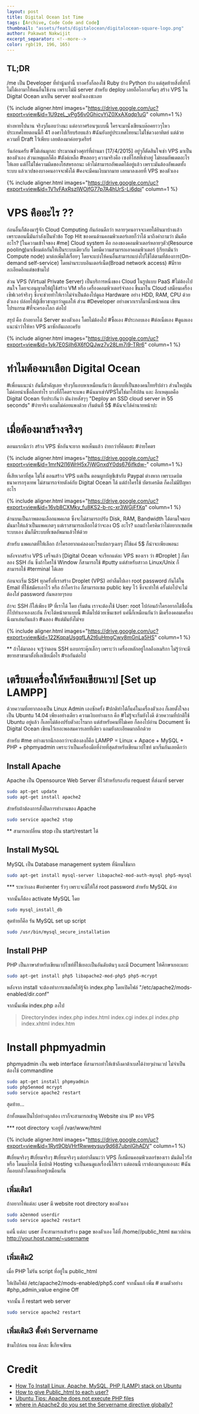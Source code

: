 ```yaml
---
layout: post
title: Digital Ocean 1st Time
tags: [Archive, Code Code and Code]
thumbnail: "assets/feats/digitalocean/digitalocean-square-logo.png"
author: Pakawat Nakwijit
excerpt_separator: <!--more-->
color: rgb(19, 196, 165)
---
```


## TL;DR
/me เป็น Developer ที่ทำนู้นทำนี้ บางครั้งก็ลองใช้ Ruby บ้าง Python บ้าง แต่สุดท้ายสิ่งที่ทำก็ไม่ได้เอามาให้คนอื่นใช้งาน เพราะไม่มี server สำหรับ deploy เลยถือโอกาสจิ้มๆ สร้าง VPS ใน Digital Ocean มาเป็น server ของตัวเองซะเลย
<!--more-->

{% include aligner.html images="https://drive.google.com/uc?export=view&id=1U9zeL_vPg56v0GhicvYjZ0XxAXqdp1uG" column=1 %}

ห่างหายไปนาน จริงๆก็แอบว่างนะ แต่อากาศร้อนๆแบบนี้ ใครจะมานั่งเขียนบล๊อคยาวๆไหว ประเทศไทยตอนนี้ก็ 41 องศาไปเรียบร้อบแล้ว <span class="tag-en">#ฉันยังอยู่ประเทศไทยนะไม่ใช่ดวงอาทิตย์</span> แต่ด้วยความที่ Draft ไว้เพียบ เลยต้องมาค่อยๆเครียร์

วันก่อนครับ <span class="tag-en">#ไม่เล่นมุกละ</span> ประมาณช่วงศุกร์ที่ผ่านมา [17/4/2015] อยู่ๆก็ตัดสินใจเช่า VPS มาเป็นของตัวเอง ส่วนเหตุผลก็คือ <span class="tag-en">#ตังค์เหลือ</span> <span class="tag-en">#หลอกๆ</span> ความจริงคือ เซงที่โฮสที่เช่าอยู่ ไม่ยอมอัพเดตอะไรให้เลย แต่ก็ไม่ใช่ความผิดของโฮสหรอกนะ เค้าไม่สามารถอัพเดตได้อยู่แล้ว เพราะมันต้องอัพเดตทั้งระบบ แล้วเวปของบางคนอาจจะพังได้ <span class="tag-en">#คงจะมีคนเงิบมากมาย</span> เลยมาลงเอยที่ VPS ของตัวเอง

{% include aligner.html images="https://drive.google.com/uc?export=view&id=1V1vFAxRszIWOjfG77p7A4hUrS-Li6dpi" column=1 %}

# VPS คืออะไร ??

ก่อนอื่นก็ต้องมารู้จัก Cloud Computing กันก่อนดีกว่า หลายๆคนอาจจะเคยได้ยินมาบ้างแล้ว เพราะตอนนี้มันกำลังเป็นหัวข้อ Top Hit ของคนด้านคอมพิวเตอร์เลยก็ว่าได้ มาถึงคำถามว่า มันคืออะไร? [ในความเข้าใจของ #me] Cloud system คือ กองของคอมพิวเตอร์หลายๆตัว(Resource pooling)มาเชื่อมต่อกันให้เป็นระบบเดียวกับ โดยมีความสามารถเอาคอมพิวเตอร์ (เรียกมันว่า Compute node) มาต่อเพิ่มได้เรื่อยๆ โดยจะแบ่งให้คนอื่นสามารถแบ่งไปใช้ได้ตามที่ต้องการ(On-demand self-service) โดยผ่านระบบอินเตอร์เน็ต(Broad network access) <span class="tag-en">#มีรายละเอียดอีกแต่ขอข้ามไป</span>

ส่วน VPS (Virtual Private Server) เป็นบริการหนึ่งของ Cloud ในรูปแบบ PaaS <span class="tag-en">#ไม่ต้องไปสนใจ</span> โดยจะอนุญาตให้ผู้ใช้สร้าง VM หรือ เครื่องคอมพิวเตอร์จำลอง ขึ้นมาใน Cloud เสมือนเครื่องเซิฟเวอร์จริงๆ ซึ่งจะช่วยทำให้เราไม่จำเป็นต้องไปดูแล Hardware อย่าง HDD, RAM, CPU ด้วยตัวเอง ปล่อยให้ผู้เชี่ยวชาญกว่าดูแลให้ ส่วน #Developer อย่างพวกเราก็มานั่งหน้าคอม เขียนโปรแกรม <span class="tag-en">#ที่จะครองโลก</span> ต่อไป

สรุป คือ ถ้าอยากได้ Server ของตัวเอง โดยไม่ต้องไป <span class="tag-en">#ซื้อเอง</span> <span class="tag-en">#ประกอบเอง</span> <span class="tag-en">#ต่อเน็ตเอง</span> <span class="tag-en">#ดูแลเอง</span> แนะนำว่าให้หา VPS มาซักอันเถอะครับ

{% include aligner.html images="https://drive.google.com/uc?export=view&id=1yk7E0Sjlh6X6fOQJwz7v28Lm7i9-TRr6" column=1 %}


# ทำไมต้องมาเลือก Digital Ocean

<span class="tag-en">#เพื่อนแนะนำ</span> อันนี้สำคัญเลย จริงๆก็แอบหาเหมือนกันว่า มีแบบที่เป็นของคนไทยรึปล่าว ส่วนใหญ่มันไม่ค่อยน่าเชื่อถือเท่าไร บางที่ก็โคตรจะแพง <span class="tag-en">#ฉันมาเช่า</span>VPSไม่ใช่มาให้ปล้น และ อีกเหตุผลคือ Digital Ocean รับประกันว่า มันง่ายสัสๆๆ "Deploy an SSD cloud server in 55 seconds" <span class="tag-en">#ง่ายจริง</span> แถมไม่ค่อยแพงด้วย เริ่มต้นที่ 5$ <span class="tag-en">#ฉันจะได้ค่านายหน้าปะ</span>

# เมื่อต้องมาสร้างจริงๆ

ตอนแรกนึกว่า สร้าง VPS ซักอันจะยาก พอเห็นแล้ว ง่ายกว่าที่คิดแฮะ <span class="tag-en">#ง่ายโคตร</span>

{% include aligner.html images="https://drive.google.com/uc?export=view&id=1mrN2l16WrH5x7jWGnxdY0ds676ifkdw-" column=1 %}


ที่เสียเวลาที่สุด ไม่ใช่ ตอนสร้าง VPS แต่เป็น ตอนผูกบัญชีเข้ากับ Paypal ต่างหาก เพราะเดบิตธนาคารกรุงเทพ ไม่สามารถจ่ายตังค์กับ Digital Ocean ได้ แต่ถ้าใครใช้ บัตรเครดิต ก็คงไม่มีปัญหาอะไร

{% include aligner.html images="https://drive.google.com/uc?export=view&id=16vb8CXMky_fu8KS2-b-rc-xr3WGjFfXq" column=1 %}


ด้านบนเป็นภาพตอนเลือกแพคเกต ซึ่งจะไม่สามารถปรับ Disk, RAM, Bandwidth ได้ตามใจชอบ มันมาให้แล้วเป็นแพคเกตๆ แต่เราสามารถเลือกได้ว่าจะลง OS อะไร? แถมถ้าใครคิดว่าไม่อยากเซตอัพระบบเอง มันก็มีระบบที่เซตอัพมาแล้วให้ด้วย

สำหรับ แพคเกตที่ให้เลือก ถ้าใครอยากแค่ลองอะไรแปลกๆเฉยๆ ก็ใช้แค่ 5$ ก็น่าจะเพียงพอนะ

หลังจากสร้าง VPS เสร็จแล้ว [Digital Ocean จะเรียกแต่ละ VPS ของเรา ว่า #Droplet ] ก็มาลอง SSH กัน ซึ่งถ้าใครใช้ Window ก็สามารถใช้ #putty แต่สำหรับสาวก Linux/Unix ก็สามารถใช้ #terminal ได้เลย

ก่อนจะเริ่ม SSH ทุกครั้งที่เราสร้าง Droplet (VPS) อย่าลืมไปเอา root password กันได้ใน Email ที่ใช้สมัครเอาไว้ หรือ ถ้าใครว่าง ก็สามารถเซต public key ไว้ ซึ่งจะทำให้ ครั้งต่อไปจะไม่ต้องใส่ password กันหลายๆรอบ

ถ้าจะ SSH ก็ใส่เพียง IP ที่เราได้ โดย เริ่มต้น เราจะต้องใช้ User: root ไปก่อนถ้าใครอยากได้ชื่ออื่นก็ไปทำเอาเองละกัน ก็จะได้หน้าตาแบบนี้ <span class="tag-en">#เต็มไปด้วยเซ็นเซอร์</span> แค่นี้ก็เหมือนกันว่า มีเครื่องคอมเครื่องนึงมาเล่นกันแล้ว <span class="tag-en">#ฉลอง</span> <span class="tag-en">#แต่มันยังไม่จบ</span>

{% include aligner.html images="https://drive.google.com/uc?export=view&id=122KqpaUsgqfLA2t6uHmgCwy8mGnLa5HS" column=1 %}

** ถ้าได้มาลอง จะรู้ว่าตอน SSH แอบกระตุ๊กเล็กๆ เพราะว่า เครื่องหลักอยู่ไกลถึงอเมริกา ไม่รู้ว่าจะมีขยายสาขามาตั้งที่เอเชียเมื่อไร <span class="tag-en">#รอกันต่อไป</span>

# เตรียมเครื่องให้พร้อมเขียนเวป [Set up LAMPP]

ด้วยความที่อยากลองเป็น Linux Admin เองซักครั้ง <span class="tag-en">#ปกติทำได้ก็แค่ในเครื่องตัวเอง</span> ก็เลยตั้งใจลงเป็น Ubuntu 14.04 เพียงอย่างเดียว ความเงิบอย่างแรก คือ <span class="tag-en">#ไม่รู้จะเริ่มยังไงดี</span> ด้วยความที่ปกติใช้ Ubuntu อยู่แล้ว ก็เลยไม่ต้องปรับตัวอะไรมาก แต่สำหรับคนที่ไม่เคย ก็ลองไปอ่าน Document ซึ่ง Digital Ocean เขียนไว้เยอะพอสมควรเลยทีเดียว แถมยังละเอียดมากอีกด้วย

สำหรับ #me อย่างแรกนึกออกว่าจะต้องลงก็คือ LAMPP = Linux + Apace + MySQL + PHP + phpmyadmin เพราะว่าเป็นเครื่องมือที่ง่ายที่สุดสำหรับเขียนเวปไซท์ มาเริ่มกันเลยดีกว่า

## Install Apache
Apache เป็น Opensource Web Server ที่ไว้สำหรับรองรับ request ที่ส่งมาที่ server

```bash
sudo apt-get update
sudo apt-get install apache2
```

สำหรับถ้าต้องการสั่งปิดการทำงานของ Apache

```bash
sudo service apache2 stop
```

** สามารถเปลี่ยน stop เป็น start/restart ได้

## Install MySQL
MySQL เป็น Database management system ที่นิยมใช้มาก

```bash
sudo apt-get install mysql-server libapache2-mod-auth-mysql php5-mysql
```

*** ระหว่างลง <span class="tag-en">#อย่า</span>enter รัวๆ เพราะจะมีให้ใส่ root password สำหรับ MySQL ด้วย

จากนั้นก็ต้อง activate MySQL โดย

```bash
sudo mysql_install_db
```

สุดท้ายก็คือ รัน MySQL set up script

```bash
sudo /usr/bin/mysql_secure_installation
```

## Install PHP
PHP เป็นภาษาสำหรับเขียนเวปไซท์ที่ใช้เยอะเป็นอันดับต้นๆ และมี Document ให้ศึกษาเยอะแยะ

```bash
sudo apt-get install php5 libapache2-mod-php5 php5-mcrypt
```

หลังจาก install จะต้องทำการเซตอัพให้รู้จัก index.php โดยเปิดไฟล์ "/etc/apache2/mods-enabled/dir.conf"

จากนั้นเพิ่ม index.php ลงไป
>    DirectoryIndex index.php index.html index.cgi index.pl index.php index.xhtml index.htm

# Install phpmyadmin

phpmyadmin เป็น web interface ที่สามารถทำให้เข้าถึงดาต้าเบสได้ง่ายๆผ่านเวป ไม่จำเป็นต้องใช้ commandline

```bash
sudo apt-get install phpmyadmin
sudo php5enmod mcrypt
sudo service apache2 restart
```

สุดท้าย...

ถ้าทั้งหมดเป็นไปอย่างถูกต้อง เราก็จะสามารถเข้าดู Website ผ่าน IP ของ VPS

*** root directory จะอยู่ที่ /var/www/html

{% include aligner.html images="https://drive.google.com/uc?export=view&id=1Ryt9ObVHrfRwweysuy9d687ubnlGhADV" column=1 %}

<span class="tag-en">#เยี่ยมจริงๆ</span> <span class="tag-en">#เยี่ยมจริงๆ</span> <span class="tag-en">#เยี่ยมจริงๆ</span> แต่อย่าลืมนะว่า VPS ก็เสมือนคอมพิวเตอร์ของเรา มันติดไวรัส หรือ โดนแฮ๊กได้ ซึ่งปกติ Hosting จะเป็นคนดูแลเรื่องนี้ให้เรา แต่ตอนนี้ เราต้องมาดูแลเองละ <span class="tag-en">#ฉันก็แอบกลัวโดนแฮ๊กอยู่เหมือนกัน</span>

## เพิ่มเติม1 

ถ้าอยากให้แต่ละ user มี website root directory ของตัวเอง

```bash
sudo a2enmod userdir
sudo service apache2 restart
```

แค่นี้ แต่ละ user ก็จะสามารถเข้าสร้าง page ของตัวเอง ได้ที่ /home/<username>/public_html ชมเวปผ่าน http://your.host.name/~username

## เพิ่มเติม2
เมื่อ PHP ไม่รัน script ที่อยู่ใน public_html 

ให้เปิดไฟล์ /etc/apache2/mods-enabled/php5.conf จากนั้นแก้ เพิ่ม # ตามตัวอย่าง
 #php_admin_value  engine Off

จากนั้น ก็ restart web server

```bash
sudo service apache2 restart
```

## เพิ่มเติม3 ตั้งค่า Servername

ข้ามไปก่อน ยอม ดึกละ ขี้เกียจเขียน

# Credit

* [How To Install Linux, Apache, MySQL, PHP (LAMP) stack on Ubuntu](https://www.digitalocean.com/community/tutorials/how-to-install-linux-apache-mysql-php-lamp-stack-on-ubuntu)
* [How to give Public_html to each user?](http://askubuntu.com/questions/263286/how-to-give-public-html-to-each-user)
* [Ubuntu Tips: Apache does not execute PHP files](http://matthewwittering.com/blog/ubuntu-tips/apache-not-running-php-files.html)
* [where in Apache2 do you set the Servername directive globally?](http://unix.stackexchange.com/questions/155150/where-in-apache2-do-you-set-the-servername-directive-globally)

